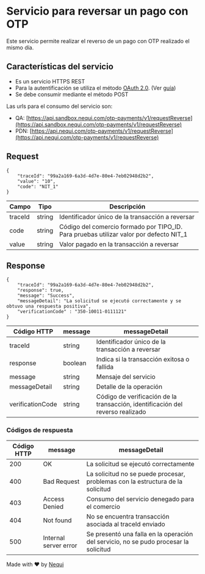# Servicio para reversar un pago con OTP

Este servicio permite realizar el reverso de un pago con OTP realizado el mismo día.

## Características del servicio

- Es un servicio HTTPS REST
- Para la autentificación se utiliza el método [OAuth 2.0](https://oauth.net/2/). (Ver [guía](./authentication.md))
- Se debe consumir mediante el método POST

Las urls para el consumo del servicio son:
- QA: [https://api.sandbox.nequi.com/otp-payments/v1/requestReverse](https://api.sandbox.nequi.com/otp-payments/v1/requestReverse)
- PDN: [https://api.nequi.com/otp-payments/v1/requestReverse](https://api.nequi.com/otp-payments/v1/requestReverse)

## Request

    {
        "traceId": "99a2a169-6a3d-4d7e-80e4-7eb02948d2b2",
        "value": "10",
        "code": "NIT_1"
    }

| **Campo** | **Tipo** | **Descripción** |
-- | -- | --
| traceId | string | Identificador único de la transacción a reversar |
| code | string | Código del comercio formado por TIPO_ID. Para pruebas utilizar valor por defecto NIT_1 |
| value | string | Valor pagado en la transacción a reversar |

## Response

    {
        "traceId": "99a2a169-6a3d-4d7e-80e4-7eb02948d2b2",
        "response": true,
        "message": "Success",
        "messageDetail": "La solicitud se ejecutó correctamente y se obtuvo una respuesta positiva",
        "verificationCode" : "350-10011-0111121"
    }

| **Código HTTP** | **message** | **messageDetail** |
-- | -- | --
| traceId | string | Identificador único de la transacción a reversar |
| response | boolean | Indica si la transacción exitosa o fallida |
| message | string | Mensaje del servicio |
| messageDetail | string | Detalle de la operación |
| verificationCode | string | Código de verificación de la transacción, identificación del reverso realizado |

### Códigos de respuesta

| **Código HTTP** | **message** | **messageDetail** |
| -- | -- | -- |
| 200 | OK | La solicitud se ejecutó correctamente |
| 400 | Bad Request | La solicitud no se puede procesar, problemas con la estructura de la solicitud |
| 403 | Access Denied |Consumo del servicio denegado para el comercio |
| 404 | Not found | No se encuentra transacción asociada al traceId enviado |
| 500 | Internal server error | Se presentó una falla en la operación del servicio, no se pudo procesar la solicitud |

Made with ♥ by [Nequi](https://nequi.com)
